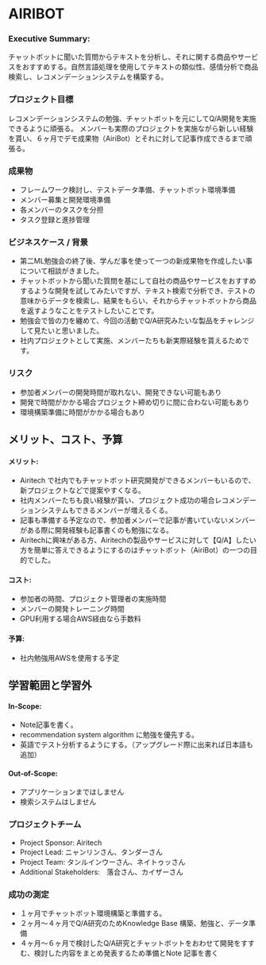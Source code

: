 <h1>AIRIBOT</h1>

<h3>Executive Summary:</h3>
<p>チャットボットに聞いた質問からテキストを分析し、それに関する商品やサービスをおすすめする。自然言語処理を使用してテキストの類似性、感情分析で商品検索し、レコメンデーションシステムを構築する。</p>

<h3>プロジェクト目標</h3>
<p>レコメンデーションシステムの勉強、チャットボットを元にしてQ/A開発を実施できるように頑張る。
メンバーも実際のプロジェクトを実施ながら新しい経験を貰い、６ヶ月でデモ成果物（AiriBot）とそれに対して記事作成できるまで頑張る。</p>
<h3>成果物</h3>
<ul>
    <li>フレームワーク検討し、テストデータ準備、チャットボット環境準備</li>
    <li>メンバー募集と開発環境準備</li>
    <li>各メンバーのタスクを分担</li>
    <li>タスク登録と進捗管理</li>
</ul>
<h3>ビジネスケース / 背景</h3>
<ul>
    <li>第二ML勉強会の終了後、学んだ事を使って一つの新成果物を作成したい事について相談がきました。</li>
    <li>チャットボットから聞いた質問を基にして自社の商品やサービスをおすすめするような開発を試してみたいですが、テキスト検索で分析でき、テストの意味からデータを検索し、結果をもらい、それからチャットボットから商品を返すようなことをテストしたいことです。</li>
    <li>勉強会で皆の力を纏めて、今回の活動でQ/A研究みたいな製品をチャレンジして見たいと思いました。</li>
    <li>社内プロジェクトとして実施、メンバーたちも新実際経験を貰えるためです。</li>
</ul>
<h3>リスク</h3>
<ul>
    <li>参加者メンバーの開発時間が取れない、開発できない可能もあり</li>
    <li>開発で時間がかかる場合プロジェクト締め切りに間に合わない可能もあり</li>
    <li>環境構築準備に時間がかかる場合もあり</li>
</ul>
<h2>メリット、コスト、予算</h2>
<h4>メリット:</h4>
<ul>
    <li>Airitech で社内でもチャットボット研究開発ができるメンバーもいるので、新プロジェクトなどで提案やすくなる。</li>
    <li>社内メンバーたちも良い経験が貰い、プロジェクト成功の場合レコメンデーションシステムもできるメンバーが増えるくる。</li>
    <li>記事も準備する予定なので、参加者メンバーで記事が書いていないメンバーがある際に開発経験も記事書くのも勉強になる。</li>
    <li>Airitechに興味がある方、Airitechの製品やサービスに対して【Q/A】したい方を簡単に答えできるようにするのはチャットボット（AiriBot）の一つの目的でした。</li>
</ul>
<h4>コスト:</h4>
<ul>
    <li>参加者の時間、プロジェクト管理者の実施時間</li>
    <li>メンバーの開発トレーニング時間</li>
    <li>GPU利用する場合AWS経由なら手数料</li>
</ul>
<h4>予算:</h4>
<ul>
    <li>社内勉強用AWSを使用する予定</li>
</ul>
<h2>学習範囲と学習外</h2>
<h4>In-Scope:</h4>
<ul>
    <li>Note記事を書く。</li>
    <li>recommendation system algorithm に勉強を優先する。</li>
    <li>英語でテスト分析するようにする。（アップグレード際に出来れば日本語も追加）</li>
</ul>
<h4>Out-of-Scope:</h4>
<ul>
    <li>アプリケーションまではしません</li>
    <li>検索システムはしません</li>
</ul>
<h3>プロジェクトチーム</h3>
<ul>
    <li>Project Sponsor: Airitech</li>
    <li>Project Lead: ニャンリンさん、タンダーさん</li>
    <li>Project Team: タンルインウーさん、ネイトゥッさん</li>
    <li>Additional Stakeholders:　落合さん、カイザーさん</li>
</ul>
<h3>成功の測定</h3>
<ul>
    <li>１ヶ月でチャットボット環境構築と準備する。</li>
    <li>２ヶ月～４ヶ月でQ/A研究のためKnowledge Base 構築、勉強と、データ準備</li>
    <li>４ヶ月～６ヶ月で検討したQ/A研究とチャットボットをおわせて開発をすすむ、検討した内容をまとめ発表するため準備とNote 記事を書く</li>
</ul>